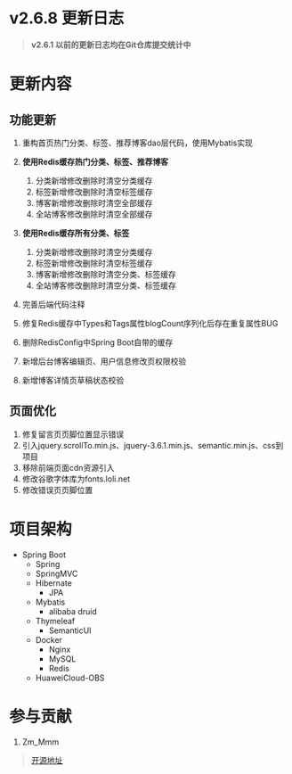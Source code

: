 # v2.6.8 更新日志

> **v2.6.1 以前的更新日志均在Git仓库提交统计中**

# 更新内容

## 功能更新

1. 重构首页热门分类、标签、推荐博客dao层代码，使用Mybatis实现
2. **使用Redis缓存热门分类、标签、推荐博客**
    1. 分类新增修改删除时清空分类缓存
    2. 标签新增修改删除时清空标签缓存
    3. 博客新增修改删除时清空全部缓存
    4. 全站博客修改删除时清空全部缓存
    
3. **使用Redis缓存所有分类、标签**
    1. 分类新增修改删除时清空分类缓存
    2. 标签新增修改删除时清空标签缓存
    3. 博客新增修改删除时清空分类、标签缓存
    4. 全站博客修改删除时清空分类、标签缓存

4. 完善后端代码注释
5. 修复Redis缓存中Types和Tags属性blogCount序列化后存在重复属性BUG
6. 删除RedisConfig中Spring Boot自带的缓存
7. 新增后台博客编辑页、用户信息修改页权限校验
8. 新增博客详情页草稿状态校验
 
## 页面优化

1. 修复留言页页脚位置显示错误
2. 引入jquery.scrollTo.min.js、jquery-3.6.1.min.js、semantic.min.js、css到项目
3. 移除前端页面cdn资源引入
4. 修改谷歌字体库为fonts.loli.net
5. 修改错误页页脚位置

# 项目架构

- Spring Boot
    - Spring
    - SpringMVC
    - Hibernate
        - JPA
    - Mybatis
        - alibaba druid
    - Thymeleaf
        - SemanticUI
    - Docker
        - Nginx
        - MySQL
        - Redis
    - HuaweiCloud-OBS
          
# 参与贡献

1.  Zm_Mmm

> [开源地址](https://gitee.com/zm_mmm/blog "开源地址")